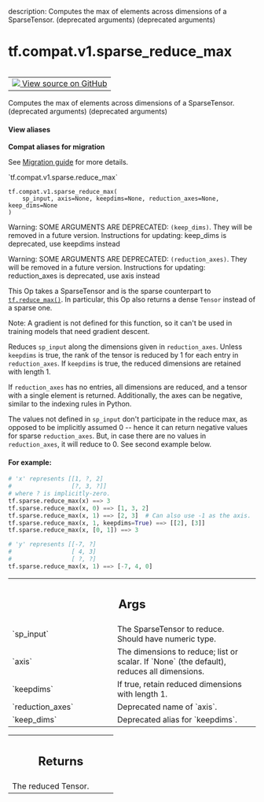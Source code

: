 description: Computes the max of elements across dimensions of a SparseTensor. (deprecated arguments) (deprecated arguments)

<div itemscope itemtype="http://developers.google.com/ReferenceObject">
<meta itemprop="name" content="tf.compat.v1.sparse_reduce_max" />
<meta itemprop="path" content="Stable" />
</div>

# tf.compat.v1.sparse_reduce_max

<!-- Insert buttons and diff -->

<table class="tfo-notebook-buttons tfo-api nocontent" align="left">
<td>
  <a target="_blank" href="https://github.com/tensorflow/tensorflow/blob/r2.3/tensorflow/python/ops/sparse_ops.py#L1259-L1327">
    <img src="https://www.tensorflow.org/images/GitHub-Mark-32px.png" />
    View source on GitHub
  </a>
</td>
</table>



Computes the max of elements across dimensions of a SparseTensor. (deprecated arguments) (deprecated arguments)

<section class="expandable">
  <h4 class="showalways">View aliases</h4>
  <p>
<b>Compat aliases for migration</b>
<p>See
<a href="https://www.tensorflow.org/guide/migrate">Migration guide</a> for
more details.</p>
<p>`tf.compat.v1.sparse.reduce_max`</p>
</p>
</section>

<pre class="devsite-click-to-copy prettyprint lang-py tfo-signature-link">
<code>tf.compat.v1.sparse_reduce_max(
    sp_input, axis=None, keepdims=None, reduction_axes=None, keep_dims=None
)
</code></pre>



<!-- Placeholder for "Used in" -->

Warning: SOME ARGUMENTS ARE DEPRECATED: `(keep_dims)`. They will be removed in a future version.
Instructions for updating:
keep_dims is deprecated, use keepdims instead

Warning: SOME ARGUMENTS ARE DEPRECATED: `(reduction_axes)`. They will be removed in a future version.
Instructions for updating:
reduction_axes is deprecated, use axis instead

This Op takes a SparseTensor and is the sparse counterpart to
<a href="../../../tf/math/reduce_max.md"><code>tf.reduce_max()</code></a>.  In particular, this Op also returns a dense `Tensor`
instead of a sparse one.

Note: A gradient is not defined for this function, so it can't be used
in training models that need gradient descent.

Reduces `sp_input` along the dimensions given in `reduction_axes`.  Unless
`keepdims` is true, the rank of the tensor is reduced by 1 for each entry in
`reduction_axes`. If `keepdims` is true, the reduced dimensions are retained
with length 1.

If `reduction_axes` has no entries, all dimensions are reduced, and a tensor
with a single element is returned.  Additionally, the axes can be negative,
similar to the indexing rules in Python.

The values not defined in `sp_input` don't participate in the reduce max,
as opposed to be implicitly assumed 0 -- hence it can return negative values
for sparse `reduction_axes`. But, in case there are no values in
`reduction_axes`, it will reduce to 0. See second example below.

#### For example:



```python
# 'x' represents [[1, ?, 2]
#                 [?, 3, ?]]
# where ? is implicitly-zero.
tf.sparse.reduce_max(x) ==> 3
tf.sparse.reduce_max(x, 0) ==> [1, 3, 2]
tf.sparse.reduce_max(x, 1) ==> [2, 3]  # Can also use -1 as the axis.
tf.sparse.reduce_max(x, 1, keepdims=True) ==> [[2], [3]]
tf.sparse.reduce_max(x, [0, 1]) ==> 3

# 'y' represents [[-7, ?]
#                 [ 4, 3]
#                 [ ?, ?]
tf.sparse.reduce_max(x, 1) ==> [-7, 4, 0]
```

<!-- Tabular view -->
 <table class="responsive fixed orange">
<colgroup><col width="214px"><col></colgroup>
<tr><th colspan="2"><h2 class="add-link">Args</h2></th></tr>

<tr>
<td>
`sp_input`
</td>
<td>
The SparseTensor to reduce. Should have numeric type.
</td>
</tr><tr>
<td>
`axis`
</td>
<td>
The dimensions to reduce; list or scalar. If `None` (the
default), reduces all dimensions.
</td>
</tr><tr>
<td>
`keepdims`
</td>
<td>
If true, retain reduced dimensions with length 1.
</td>
</tr><tr>
<td>
`reduction_axes`
</td>
<td>
Deprecated name of `axis`.
</td>
</tr><tr>
<td>
`keep_dims`
</td>
<td>
Deprecated alias for `keepdims`.
</td>
</tr>
</table>



<!-- Tabular view -->
 <table class="responsive fixed orange">
<colgroup><col width="214px"><col></colgroup>
<tr><th colspan="2"><h2 class="add-link">Returns</h2></th></tr>
<tr class="alt">
<td colspan="2">
The reduced Tensor.
</td>
</tr>

</table>

